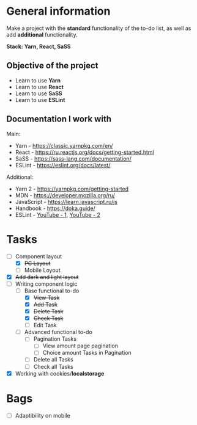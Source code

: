 # General information

Make a project with the **standard** functionality of the to-do list, as well as add **additional** functionality.

**Stack: Yarn, React, SaSS**

## Objective of the project

- Learn to use **Yarn**
- Learn to use **React**
- Learn to use **SaSS**
- Learn to use **ESLint**

## Documentation I work with

Main:

- Yarn - https://classic.yarnpkg.com/en/
- React - https://ru.reactjs.org/docs/getting-started.html
- SaSS - https://sass-lang.com/documentation/
- ESLint - https://eslint.org/docs/latest/

Additional:

- Yarn 2 - https://yarnpkg.com/getting-started
- MDN - https://developer.mozilla.org/ru/
- JavaScript - https://learn.javascript.ru/js
- Handbook - https://doka.guide/
- ESLint - [YouTube - 1](https://www.youtube.com/watch?v=RXaltL8yIlc), [YouTube - 2](https://www.youtube.com/watch?v=ZXW6Jn6or1w)

# Tasks

- [ ] Component layout
    - [x] ~~PC Layout~~
    - [ ] Mobile Loyout
- [x] ~~Add dark and light layout~~
- [ ] Writing component logic
    - [ ] Base functional to-do
        - [x] ~~View Task~~
        - [x] ~~Add Task~~
        - [x] ~~Delete Task~~
        - [x] ~~Check Task~~
        - [ ] Edit Task
    - [ ] Advanced functional to-do
        - [ ] Pagination Tasks
            - [ ] View amount page pagination
            - [ ] Choice amount Tasks in Pagination
        - [ ] Delete all Tasks
        - [ ] Check all Tasks
- [x] Working with cookies/**localstorage**

# Bags

- [ ] Adaptibility on mobile